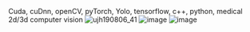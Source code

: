 Cuda, cuDnn, openCV, pyTorch, Yolo, tensorflow, c++, python, medical 2d/3d computer vision
![ujh190806_41](https://github.com/nayoungkim0920/SMART_AI_FARM/assets/165350110/c3c34ee7-0a86-4d61-b12e-38d8da7263a0)
![image](https://github.com/nayoungkim0920/SMART_AI_FARM/assets/165350110/739466fc-7707-4c74-9899-72da57001e84)
![image](https://github.com/nayoungkim0920/SMART_AI_FARM/assets/165350110/41ddf51d-9df7-4494-bd15-5841ee916037)
